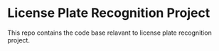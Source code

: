 # License Plate Recognition Project
 This repo contains the code base relavant to license plate recognition project.
